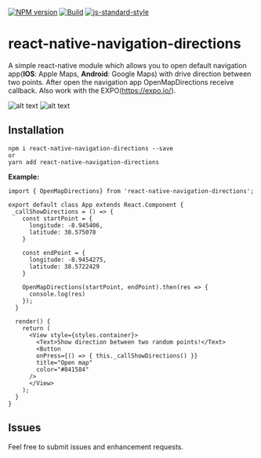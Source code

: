 [![NPM version](https://img.shields.io/npm/v/react-native-navigation-directions.svg?style=flat-square)](https://www.npmjs.com/package/react-native-navigation-directions)
[![Build](https://travis-ci.org/laki944/react-native-navigation-directions.svg?branch=master)](https://travis-ci.org/laki944/react-native-navigation-directions)
[![js-standard-style](https://img.shields.io/badge/code%20style-standard-brightgreen.svg)](http://standardjs.com/)

# react-native-navigation-directions

A simple react-native module which allows you to open default navigation app(**IOS**: Apple Maps, **Android**: Google Maps) with drive direction between two points. After open the navigation app OpenMapDirections receive callback. Also work with the EXPO(https://expo.io/).

![alt text](https://media.giphy.com/media/3oFzmgxYq1MctUbXTW/giphy.gif) ![alt text](https://media.giphy.com/media/d3ess97l8lQ5Cx6E/giphy.gif)

**Installation**
----------
    npm i react-native-navigation-directions --save
    or
    yarn add react-native-navigation-directions

**Example:**

    import { OpenMapDirections} from 'react-native-navigation-directions';
    
	export default class App extends React.Component {
	 _callShowDirections = () => {
	    const startPoint = {
	      longitude: -8.945406,
	      latitude: 38.575078
	    } 

	    const endPoint = {
	      longitude: -8.9454275,
	      latitude: 38.5722429
	    }

	    OpenMapDirections(startPoint, endPoint).then(res => {
	      console.log(res)
	    });
	  }
	  
	  render() {
	    return (
	      <View style={styles.container}>
	        <Text>Show direction between two random points!</Text>
	        <Button
            onPress={() => { this._callShowDirections() }}
            title="Open map"
            color="#841584"
          />
	      </View>
	    );
	  }
	}
    

**Issues**
----------
Feel free to submit issues and enhancement requests.

